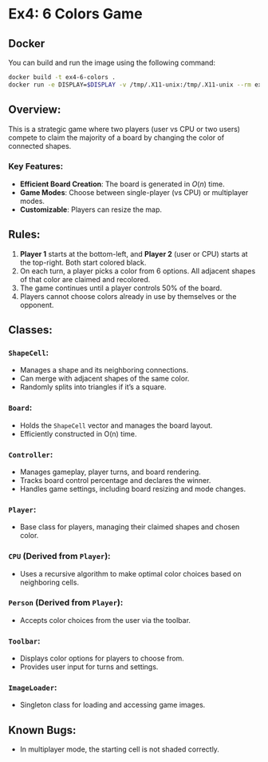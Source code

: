 # Ex4: 6 Colors Game

## Docker
You can build and run the image using the following command:

```bash
docker build -t ex4-6-colors .
docker run -e DISPLAY=$DISPLAY -v /tmp/.X11-unix:/tmp/.X11-unix --rm ex4-6-colors
```


## Overview:
This is a strategic game where two players (user vs CPU or two users) compete to claim the majority of a board by changing the color of connected shapes.

### Key Features:
- **Efficient Board Creation**: The board is generated in $O(n)$ time.
- **Game Modes**: Choose between single-player (vs CPU) or multiplayer modes.
- **Customizable**: Players can resize the map.

## Rules:
1. **Player 1** starts at the bottom-left, and **Player 2** (user or CPU) starts at the top-right. Both start colored black.
2. On each turn, a player picks a color from 6 options. All adjacent shapes of that color are claimed and recolored.
3. The game continues until a player controls 50% of the board.
4. Players cannot choose colors already in use by themselves or the opponent.

## Classes:

### `ShapeCell`:
- Manages a shape and its neighboring connections.
- Can merge with adjacent shapes of the same color.
- Randomly splits into triangles if it’s a square.

### `Board`:
- Holds the `ShapeCell` vector and manages the board layout.
- Efficiently constructed in O(n) time.

### `Controller`:
- Manages gameplay, player turns, and board rendering.
- Tracks board control percentage and declares the winner.
- Handles game settings, including board resizing and mode changes.

### `Player`:
- Base class for players, managing their claimed shapes and chosen color.

### `CPU` (Derived from `Player`):
- Uses a recursive algorithm to make optimal color choices based on neighboring cells.

### `Person` (Derived from `Player`):
- Accepts color choices from the user via the toolbar.

### `Toolbar`:
- Displays color options for players to choose from.
- Provides user input for turns and settings.

### `ImageLoader`:
- Singleton class for loading and accessing game images.

## Known Bugs:
- In multiplayer mode, the starting cell is not shaded correctly.
